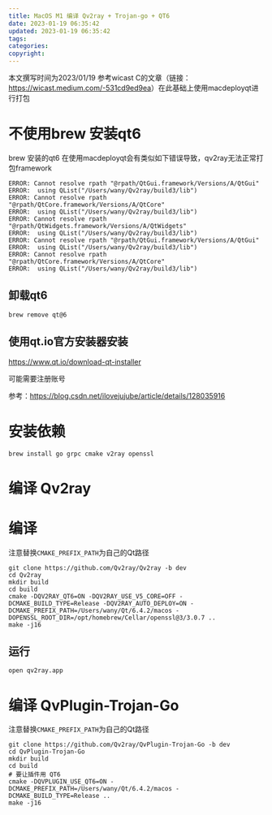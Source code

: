 ```yaml
---
title: MacOS M1 编译 Qv2ray + Trojan-go + QT6
date: 2023-01-19 06:35:42
updated: 2023-01-19 06:35:42
tags:
categories:
copyright:
---
```

本文撰写时间为2023/01/19 参考wicast C的文章（链接：<https://wicast.medium.com/-531cd9ed9ea>）在此基础上使用macdeployqt进行打包
# 不使用brew 安装qt6
brew 安装的qt6 在使用macdeployqt会有类似如下错误导致，qv2ray无法正常打包framework
```
ERROR: Cannot resolve rpath "@rpath/QtGui.framework/Versions/A/QtGui"
ERROR:  using QList("/Users/wany/Qv2ray/build3/lib")
ERROR: Cannot resolve rpath "@rpath/QtCore.framework/Versions/A/QtCore"
ERROR:  using QList("/Users/wany/Qv2ray/build3/lib")
ERROR: Cannot resolve rpath "@rpath/QtWidgets.framework/Versions/A/QtWidgets"
ERROR:  using QList("/Users/wany/Qv2ray/build3/lib")
ERROR: Cannot resolve rpath "@rpath/QtGui.framework/Versions/A/QtGui"
ERROR:  using QList("/Users/wany/Qv2ray/build3/lib")
ERROR: Cannot resolve rpath "@rpath/QtCore.framework/Versions/A/QtCore"
ERROR:  using QList("/Users/wany/Qv2ray/build3/lib")
```
## 卸载qt6
```
brew remove qt@6
```
## 使用qt.io官方安装器安装
<https://www.qt.io/download-qt-installer>

可能需要注册账号

参考：<https://blog.csdn.net/ilovejujube/article/details/128035916>
# 安装依赖
```
brew install go grpc cmake v2ray openssl
```
# 编译 Qv2ray
# 编译
注意替换`CMAKE_PREFIX_PATH`为自己的Qt路径
```
git clone https://github.com/Qv2ray/Qv2ray -b dev
cd Qv2ray
mkdir build
cd build
cmake -DQV2RAY_QT6=ON -DQV2RAY_USE_V5_CORE=OFF -DCMAKE_BUILD_TYPE=Release -DQV2RAY_AUTO_DEPLOY=ON -DCMAKE_PREFIX_PATH=/Users/wany/Qt/6.4.2/macos -DOPENSSL_ROOT_DIR=/opt/homebrew/Cellar/openssl@3/3.0.7 ..
make -j16
```
## 运行
```
open qv2ray.app
```

# 编译 QvPlugin-Trojan-Go
注意替换`CMAKE_PREFIX_PATH`为自己的Qt路径
```
git clone https://github.com/Qv2ray/QvPlugin-Trojan-Go -b dev
cd QvPlugin-Trojan-Go
mkdir build
cd build
# 要让插件用 QT6
cmake -DQVPLUGIN_USE_QT6=ON -DCMAKE_PREFIX_PATH=/Users/wany/Qt/6.4.2/macos -DCMAKE_BUILD_TYPE=Release ..
make -j16
```
